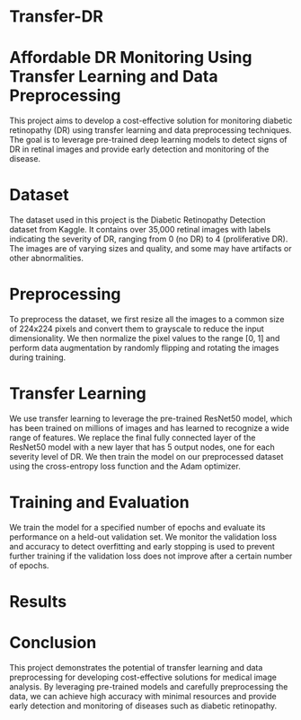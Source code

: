 # Transfer-DR

# Affordable DR Monitoring Using Transfer Learning and Data Preprocessing
This project aims to develop a cost-effective solution for monitoring diabetic retinopathy (DR) using transfer learning and data preprocessing techniques. The goal is to leverage pre-trained deep learning models to detect signs of DR in retinal images and provide early detection and monitoring of the disease.

# Dataset
The dataset used in this project is the Diabetic Retinopathy Detection dataset from Kaggle. It contains over 35,000 retinal images with labels indicating the severity of DR, ranging from 0 (no DR) to 4 (proliferative DR). The images are of varying sizes and quality, and some may have artifacts or other abnormalities.

# Preprocessing
To preprocess the dataset, we first resize all the images to a common size of 224x224 pixels and convert them to grayscale to reduce the input dimensionality. We then normalize the pixel values to the range [0, 1] and perform data augmentation by randomly flipping and rotating the images during training.

# Transfer Learning
We use transfer learning to leverage the pre-trained ResNet50 model, which has been trained on millions of images and has learned to recognize a wide range of features. We replace the final fully connected layer of the ResNet50 model with a new layer that has 5 output nodes, one for each severity level of DR. We then train the model on our preprocessed dataset using the cross-entropy loss function and the Adam optimizer.

# Training and Evaluation
We train the model for a specified number of epochs and evaluate its performance on a held-out validation set. We monitor the validation loss and accuracy to detect overfitting and early stopping is used to prevent further training if the validation loss does not improve after a certain number of epochs.

# Results


# Conclusion
This project demonstrates the potential of transfer learning and data preprocessing for developing cost-effective solutions for medical image analysis. By leveraging pre-trained models and carefully preprocessing the data, we can achieve high accuracy with minimal resources and provide early detection and monitoring of diseases such as diabetic retinopathy.
